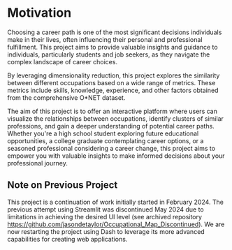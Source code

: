 # Motivation
Choosing a career path is one of the most significant decisions individuals make in their lives, often influencing their personal and professional fulfillment. This project aims to provide valuable insights and guidance to individuals, particularly students and job seekers, as they navigate the complex landscape of career choices.

By leveraging dimensionality reduction, this project explores the similarity between different occupations based on a wide range of metrics. These metrics include skills, knowledge, experience, and other factors obtained from the comprehensive O*NET dataset.

The aim of this project is to offer an interactive platform where users can visualize the relationships between occupations, identify clusters of similar professions, and gain a deeper understanding of potential career paths. Whether you're a high school student exploring future educational opportunities, a college graduate contemplating career options, or a seasoned professional considering a career change, this project aims to empower you with valuable insights to make informed decisions about your professional journey.

## Note on Previous Project
This project is a continuation of work initially started in February 2024. The previous attempt using Streamlit was discontinued May 2024 due to limitations in achieving the desired UI level (see archived repository https://github.com/jasondetaylor/Occupational_Map_Discontinued). We are now restarting the project using Dash to leverage its more advanced capabilities for creating web applications.